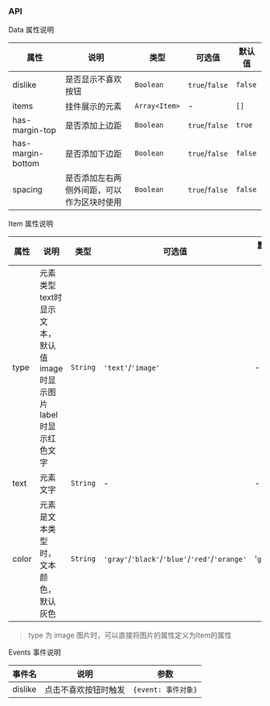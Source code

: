 ### API

Data 属性说明

| 属性 | 说明 | 类型 | 可选值 | 默认值 |
| --- | --- | --- | --- | --- |
| dislike | 是否显示不喜欢按钮 | `Boolean` | `true`/`false` | `false` |
| items | 挂件展示的元素 | `Array<Item>` | - | `[]` |
| has-margin-top | 是否添加上边距 | `Boolean` | `true`/`false` | `true` |
| has-margin-bottom | 是否添加下边距 | `Boolean` | `true`/`false` | `false` |
| spacing | 是否添加左右两侧外间距，可以作为区块时使用 | `Boolean` | `true`/`false` | `false` |

Item 属性说明

| 属性 | 说明 | 类型 | 可选值 | 默认值 |
| --- | --- | --- | --- | --- |
| type | 元素类型<br>text时显示文本，默认值<br>image时显示图片<br>label时显示红色文字 | `String` | `'text'`/`'image'` | - |
| text | 元素文字 | `String` | - | - |
| color | 元素是文本类型时，文本颜色，默认灰色 | `String` | `'gray'`/`'black'`/`'blue'`/`'red'`/`'orange'` | '`gray`' |

> type 为 image 图片时，可以直接将图片的属性定义为Item的属性

Events 事件说明

| 事件名 | 说明 | 参数 |
| --- | --- | --- |
| dislike | 点击不喜欢按钮时触发 | `{event: 事件对象}` |
